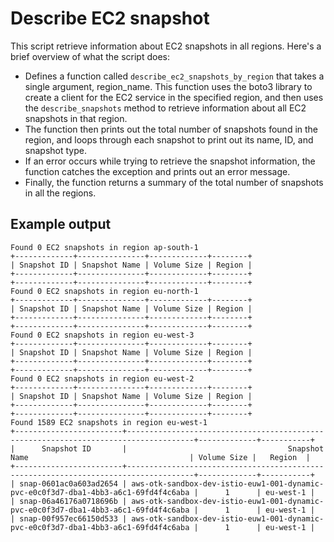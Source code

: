 # Describe EC2 snapshot

This script retrieve information about EC2 snapshots in all regions. Here's a brief overview of what the script does:

* Defines a function called `describe_ec2_snapshots_by_region` that takes a single argument, region_name. This function uses the boto3 library to create a client for the EC2 service in the specified region, and then uses the `describe_snapshots` method to retrieve information about all EC2 snapshots in that region.
* The function then prints out the total number of snapshots found in the region, and loops through each snapshot to print out its name, ID, and snapshot type.
* If an error occurs while trying to retrieve the snapshot information, the function catches the exception and prints out an error message.
* Finally, the function returns a summary of the total number of snapshots in all the regions.

## Example output

```shell
Found 0 EC2 snapshots in region ap-south-1
+-------------+---------------+-------------+--------+
| Snapshot ID | Snapshot Name | Volume Size | Region |
+-------------+---------------+-------------+--------+
+-------------+---------------+-------------+--------+
Found 0 EC2 snapshots in region eu-north-1
+-------------+---------------+-------------+--------+
| Snapshot ID | Snapshot Name | Volume Size | Region |
+-------------+---------------+-------------+--------+
+-------------+---------------+-------------+--------+
Found 0 EC2 snapshots in region eu-west-3
+-------------+---------------+-------------+--------+
| Snapshot ID | Snapshot Name | Volume Size | Region |
+-------------+---------------+-------------+--------+
+-------------+---------------+-------------+--------+
Found 0 EC2 snapshots in region eu-west-2
+-------------+---------------+-------------+--------+
| Snapshot ID | Snapshot Name | Volume Size | Region |
+-------------+---------------+-------------+--------+
+-------------+---------------+-------------+--------+
Found 1589 EC2 snapshots in region eu-west-1
+------------------------+-------------------------------------------------------------------------------------+-------------+-----------+
|      Snapshot ID       |                                    Snapshot Name                                    | Volume Size |   Region  |
+------------------------+-------------------------------------------------------------------------------------+-------------+-----------+
| snap-0601ac0a603ad2654 | aws-otk-sandbox-dev-istio-euw1-001-dynamic-pvc-e0c0f3d7-dba1-4bb3-a6c1-69fd4f4c6aba |      1      | eu-west-1 |
| snap-06a46176a0718696b | aws-otk-sandbox-dev-istio-euw1-001-dynamic-pvc-e0c0f3d7-dba1-4bb3-a6c1-69fd4f4c6aba |      1      | eu-west-1 |
| snap-00f957ec66150d533 | aws-otk-sandbox-dev-istio-euw1-001-dynamic-pvc-e0c0f3d7-dba1-4bb3-a6c1-69fd4f4c6aba |      1      | eu-west-1 |
```
